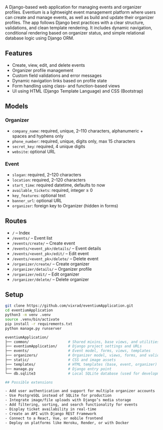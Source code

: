 A Django-based web application for managing events and organizer profiles. Eventium is a lightweight event management platform where users can create and manage events, as well as build and update their organizer profiles. The app follows Django best practices with a clear structure, validations, and clean template rendering. It includes dynamic navigation, conditional rendering based on organizer status, and simple relational database logic using Django ORM.

## Features

- Create, view, edit, and delete events  
- Organizer profile management  
- Custom field validations and error messages  
- Dynamic navigation links based on profile state  
- Form handling using class- and function-based views  
- UI using HTML (Django Template Language) and CSS (Bootstrap)

## Models

### Organizer

- `company_name`: required, unique, 2–110 characters, alphanumeric + spaces and hyphens only  
- `phone_number`: required, unique, digits only, max 15 characters  
- `secret_key`: required, 4 unique digits  
- `website`: optional URL

### Event

- `slogan`: required, 2–120 characters  
- `location`: required, 2–120 characters  
- `start_time`: required datetime, defaults to now  
- `available_tickets`: required, integer ≥ 0  
- `key_features`: optional text  
- `banner_url`: optional URL  
- `organizer`: foreign key to Organizer (hidden in forms)

## Routes

- `/` – Index  
- `/events/` – Event list  
- `/events/create/` – Create event  
- `/events/<event_pk>/details/` – Event details  
- `/events/<event_pk>/edit/` – Edit event  
- `/events/<event_pk>/delete/` – Delete event  
- `/organizer/create/` – Create organizer  
- `/organizer/details/` – Organizer profile  
- `/organizer/edit/` – Edit organizer  
- `/organizer/delete/` – Delete organizer

## Setup

```bash
git clone https://github.com/vixrad/eventiumApplication.git
cd eventiumApplication
python3 -m venv .venv
source .venv/bin/activate
pip install -r requirements.txt
python manage.py runserver

eventiumApplication/
├── common/                  # Shared mixins, base views, and utilities
├── eventiumApplication/     # Django project settings and URLs
├── events/                  # Event model, forms, views, templates
├── organizers/              # Organizer model, views, forms, and validators
├── static/                  # CSS and image assets
├── templates/               # HTML templates (base, event, organizer)
├── manage.py                # Django entry point
└── db.sqlite3               # Local SQLite database (used for development)

## Possible extensions

- Add user authentication and support for multiple organizer accounts  
- Use PostgreSQL instead of SQLite for production  
- Integrate image/file uploads with Django’s media storage  
- Add filtering, sorting, and search functionality for events  
- Display ticket availability in real-time  
- Create an API with Django REST Framework  
- Connect to a React, Vue, or mobile frontend  
- Deploy on platforms like Heroku, Render, or with Docker  
